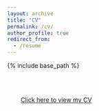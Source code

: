 ```yaml
---
layout: archive
title: "CV"
permalink: /cv/
author_profile: true
redirect_from:
  - /resume
---
```


{% include base_path %}

<!-- <html>
  <body>
  <img align="right" width="250" height="286" src="/CV_photo.jpg">
  </body>
</html> -->

&nbsp;  
&nbsp;  

&nbsp; &nbsp; &nbsp; &nbsp; [Click here to view my CV](https://maumitabhaumik.github.io/Bhaumik_CV__.pdf)

<!-- <h4>Click the above link to view my CV</h4>  --> 








<!--
Education
======
* Ph.D in Version Control Theory, GitHub University, 2018 (expected)
* M.S. in Jekyll, GitHub University, 2014
* B.S. in GitHub, GitHub University, 2012

Work experience
======
* Spring 2024: Academic Pages Collaborator
  * GitHub University
  * Duties includes: Updates and improvements to template
  * Supervisor: The Users

* Fall 2015: Research Assistant
  * GitHub University
  * Duties included: Merging pull requests
  * Supervisor: Professor Hub

* Summer 2015: Research Assistant
  * GitHub University
  * Duties included: Tagging issues
  * Supervisor: Professor Git
  
Skills
======
* Skill 1
* Skill 2
  * Sub-skill 2.1
  * Sub-skill 2.2
  * Sub-skill 2.3
* Skill 3

Publications
======
  <ul>{% for post in site.publications reversed %}
    {% include archive-single-cv.html %}
  {% endfor %}</ul>
  
Talks
======
  <ul>{% for post in site.talks reversed %}
    {% include archive-single-talk-cv.html  %}
  {% endfor %}</ul>
  
Teaching
======
  <ul>{% for post in site.teaching reversed %}
    {% include archive-single-cv.html %}
  {% endfor %}</ul>
  
Service and leadership
======
* Currently signed in to 43 different slack teams --> 
